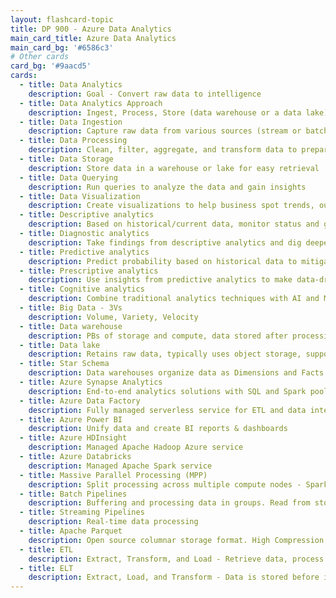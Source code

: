 ```yaml
---
layout: flashcard-topic
title: DP 900 - Azure Data Analytics
main_card_title: Azure Data Analytics
main_card_bg: '#6586c3'
# Other cards
card_bg: '#9aacd5'
cards:
  - title: Data Analytics
    description: Goal - Convert raw data to intelligence 
  - title: Data Analytics Approach
    description: Ingest, Process, Store (data warehouse or a data lake), Analyze
  - title: Data Ingestion
    description: Capture raw data from various sources (stream or batch)
  - title: Data Processing
    description: Clean, filter, aggregate, and transform data to prepare for analysis
  - title: Data Storage
    description: Store data in a warehouse or lake for easy retrieval
  - title: Data Querying
    description: Run queries to analyze the data and gain insights
  - title: Data Visualization
    description: Create visualizations to help business spot trends, outliers, and patterns in data
  - title: Descriptive analytics
    description: Based on historical/current data, monitor status and generate alerts.
  - title: Diagnostic analytics
    description: Take findings from descriptive analytics and dig deeper to understand why something is happening.
  - title: Predictive analytics
    description: Predict probability based on historical data to mitigate risk and identify opportunities.
  - title: Prescriptive analytics
    description: Use insights from predictive analytics to make data-driven informed decisions.
  - title: Cognitive analytics
    description: Combine traditional analytics techniques with AI and ML features to make analytic tools that think like humans.
  - title: Big Data - 3Vs
    description: Volume, Variety, Velocity
  - title: Data warehouse
    description: PBs of storage and compute, data stored after processing, uses specialized hardware - Azure Synapse Analytics
  - title: Data lake
    description: Retains raw data, typically uses object storage, supports ad-hoc analysis - Azure Data Lake Storage Gen2
  - title: Star Schema
    description: Data warehouses organize data as Dimensions and Facts. De-normalized and easier to query.
  - title: Azure Synapse Analytics
    description: End-to-end analytics solutions with SQL and Spark pools
  - title: Azure Data Factory
    description: Fully managed serverless service for ETL and data integration
  - title: Azure Power BI
    description: Unify data and create BI reports & dashboards
  - title: Azure HDInsight
    description: Managed Apache Hadoop Azure service
  - title: Azure Databricks
    description: Managed Apache Spark service
  - title: Massive Parallel Processing (MPP)
    description: Split processing across multiple compute nodes - Spark, Azure Synapse Analytics etc
  - title: Batch Pipelines
    description: Buffering and processing data in groups. Read from storage (Azure Data Lake Store) and process.
  - title: Streaming Pipelines
    description: Real-time data processing
  - title: Apache Parquet 
    description: Open source columnar storage format. High Compression.
  - title: ETL
    description: Extract, Transform, and Load - Retrieve data, process and store it
  - title: ELT
    description: Extract, Load, and Transform - Data is stored before it is transformed
---
```


